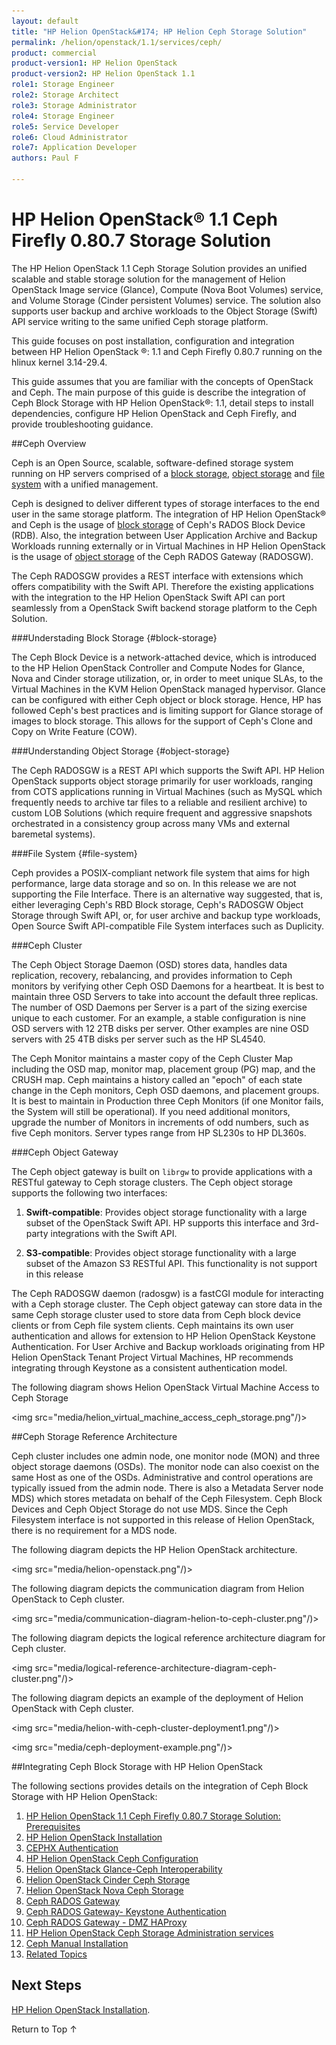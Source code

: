 ```yaml
---
layout: default
title: "HP Helion OpenStack&#174; HP Helion Ceph Storage Solution"
permalink: /helion/openstack/1.1/services/ceph/
product: commercial
product-version1: HP Helion OpenStack
product-version2: HP Helion OpenStack 1.1
role1: Storage Engineer
role2: Storage Architect 
role3: Storage Administrator 
role4: Storage Engineer
role5: Service Developer 
role6: Cloud Administrator 
role7: Application Developer 
authors: Paul F

---
```

<!--PUBLISHED-->


<script>

function PageRefresh {
onLoad="window.refresh"
}

PageRefresh();

</script>
<!--
<p style="font-size: small;"> <a href="/helion/openstack/1.1/install-beta/kvm/">&#9664; PREV</a> | <a href="/helion/openstack/1.1/install-beta-overview/">&#9650; UP</a> | <a href="/helion/openstack/1.1/install-beta/esx/">NEXT &#9654;</a> </p>
-->


# HP Helion OpenStack&#174; 1.1 Ceph Firefly 0.80.7 Storage Solution 


The HP Helion OpenStack 1.1 Ceph Storage Solution provides an unified scalable and stable storage solution for the management of Helion OpenStack Image service (Glance), Compute (Nova Boot Volumes) service, and Volume Storage (Cinder persistent Volumes) service. The solution also supports user backup and archive workloads to the Object Storage (Swift) API service writing to the same unified Ceph storage platform. 

This guide focuses on post installation, configuration and integration between HP Helion OpenStack &#174;: 1.1 and Ceph Firefly 0.80.7 running on the hlinux kernel 3.14-29.4.


This guide assumes that you are familiar with the concepts of OpenStack and Ceph. The main purpose of this guide is describe the integration of Ceph Block Storage with HP Helion OpenStack&#174;: 1.1, detail steps to install dependencies, configure HP Helion OpenStack and Ceph Firefly, and provide troubleshooting guidance.

<!---Although installation steps are outlined, these are mostly as validity checks for dependencies. Most Enterprise Customers should have HP size and assist with the installation of HP Helion OpenStack 1.1, and Inktank size and assist with the installation of Ceph Firefly 0.80.7. --->


##Ceph Overview

Ceph is an Open Source, scalable, software-defined storage system running on HP servers comprised of a  [block storage](#block-storage), [object storage](#object-storage) and [file system](#file-system) with a unified management. <!---HP is committed to contribute to OpenStack integration with  management and extensions to Ceph Open Source Storage as a Solution.--->

Ceph is designed to deliver different types of storage interfaces to the end user in the same storage platform. The integration  of HP Helion OpenStack&#174; and Ceph is the usage of [block storage](#block-storage) of Ceph's RADOS Block Device (RDB). Also, the integration between User Application Archive and Backup Workloads running externally or in Virtual Machines in HP Helion OpenStack is the usage of [object storage](#object-storage) of the Ceph RADOS Gateway (RADOSGW).

The Ceph RADOSGW provides a REST interface with extensions which offers compatibility with the Swift API. Therefore the existing applications with the integration to the HP Helion OpenStack Swift API can port seamlessly from a OpenStack Swift backend storage platform to the Ceph Solution.


###Understading Block Storage {#block-storage}

The Ceph Block Device is a network-attached device, which is introduced to the HP Helion OpenStack Controller and Compute Nodes for Glance, Nova and Cinder storage utilization, or, in order to meet unique SLAs, to the Virtual Machines in the KVM Helion OpenStack managed hypervisor. Glance can be configured with either Ceph object or block storage. Hence, HP has followed Ceph's best practices and is limiting support for Glance storage of images to block storage. This allows for the support of Ceph's Clone and Copy on Write Feature (COW).


###Understanding Object Storage {#object-storage}

The Ceph RADOSGW is a REST API which supports the Swift API. HP Helion OpenStack supports object storage primarily for user workloads, ranging from COTS applications running in Virtual Machines (such as MySQL which frequently needs to archive tar files to a reliable and resilient archive) to custom LOB Solutions (which require frequent and aggressive snapshots orchestrated in a consistency group across many VMs and external baremetal systems).


###File System {#file-system} 

Ceph provides a POSIX-compliant network file system that aims for high performance, large data storage and so on. In this release we are not supporting the File Interface. There is an alternative way suggested, that is, either leveraging Ceph's RBD Block storage, Ceph's RADOSGW Object Storage through Swift API, or, for user archive and backup type workloads, Open Source Swift API-compatible File System interfaces such as Duplicity.

###Ceph Cluster

The Ceph Object Storage Daemon (OSD) stores data, handles data replication, recovery, rebalancing, and provides information to Ceph monitors by verifying other Ceph OSD Daemons for a heartbeat. It is best to maintain three OSD Servers to take into account the default three replicas. The number of OSD Daemons per Server is a part of the sizing exercise unique to each customer. For an example, a stable configuration is nine OSD servers with 12 2TB disks per server. Other examples are nine OSD servers with 25 4TB disks per server such as the HP SL4540.

The Ceph Monitor maintains a master copy of the Ceph Cluster Map including the OSD map, monitor map, placement group (PG) map, and the CRUSH map. Ceph maintains a history called an "epoch" of each state change in the Ceph monitors, Ceph OSD daemons, and placement groups. It is best to maintain in Production three Ceph Monitors (if one Monitor fails, the System will still be operational). If you need additional monitors, upgrade the number of Monitors in increments of odd numbers, such as five Ceph monitors. Server types range from HP SL230s to HP DL360s.

<!---not required as per new cook book
The following diagram shows communication from Helion OpenStack to the Ceph Cluster.


<img src="media/communication_diagram_from_helion_ceph.png"/)>
--->

###Ceph Object Gateway

The Ceph object gateway is built on `librgw` to provide applications with a RESTful gateway to Ceph storage clusters. The Ceph object storage supports the following two interfaces:

1. **Swift-compatible**: Provides object storage functionality with a large subset of the OpenStack Swift API. HP supports this interface and 3rd-party integrations with the Swift API.

2. **S3-compatible**: Provides object storage functionality with a large subset of the Amazon S3 RESTful API. This functionality is not support in this release <!---This is not supported by HP as part of the Solution, but it has passed minimal API testing.--->

The Ceph RADOSGW daemon (radosgw) is a fastCGI module for interacting with a Ceph storage cluster. The Ceph object gateway can store data in the same Ceph storage cluster used 
to store data from Ceph block device clients or from Ceph file system clients. Ceph maintains its own user authentication and allows for extension to HP Helion OpenStack Keystone Authentication. For User Archive and Backup workloads originating from HP Helion OpenStack Tenant Project Virtual Machines, HP recommends integrating through Keystone as a consistent authentication model.

The following diagram shows Helion OpenStack Virtual Machine Access to Ceph Storage 

<img src="media/helion_virtual_machine_access_ceph_storage.png"/)>


##Ceph Storage Reference Architecture

Ceph cluster includes one admin node, one monitor node (MON) and three object storage daemons (OSDs). The monitor node can also coexist on the same Host as one of the OSDs. Administrative and control operations are typically issued from the admin node. There is also a Metadata Server node MDS) which stores metadata on behalf of the Ceph Filesystem. Ceph Block Devices and Ceph Object Storage do not use MDS. Since the Ceph Filesystem interface is not supported in this release of Helion OpenStack, there is no requirement for a MDS node.

The following diagram depicts the HP Helion OpenStack architecture.

<img src="media/helion-openstack.png"/)>


The following diagram depicts the communication diagram from Helion OpenStack to Ceph cluster.


<img src="media/communication-diagram-helion-to-ceph-cluster.png"/)>


The following diagram depicts the logical reference architecture diagram for Ceph cluster.


<img src="media/logical-reference-architecture-diagram-ceph-cluster.png"/)>


The following diagram depicts an example of the deployment of Helion OpenStack with Ceph cluster.


<img src="media/helion-with-ceph-cluster-deployment1.png"/)>



<img src="media/ceph-deployment-example.png"/)>



##Integrating Ceph Block Storage with HP Helion OpenStack

The following sections provides details on the integration of Ceph Block Storage with HP Helion OpenStack:


1. [HP Helion OpenStack 1.1 Ceph Firefly 0.80.7 Storage Solution: Prerequisites]( /helion/openstack/1.1/ceph/prerequisite/)
2. [HP  Helion OpenStack Installation](/helion/openstack/1.1/install/overview/)
4. [CEPHX Authentication]( /helion/openstack/1.1/ceph-authentications/)
5. [HP Helion OpenStack Ceph Configuration]( /helion/openstack/1.1/ceph-hp-helion-openstack-ceph-configuration/)
7. [Helion OpenStack Glance-Ceph Interoperability]( /helion/openstack/1.1/ceph-hp-helion-openstack-glance-ceph-interoperability/)
8. [Helion OpenStack Cinder Ceph Storage]( /helion/openstack/1.1/ceph-hp-helion-openstack-cinder-ceph-storage)
9. [Helion OpenStack Nova Ceph Storage]( /helion/openstack/1.1/ceph-helion-openstack-nova-ceph-storage/)
10. [Ceph RADOS Gateway]( /helion/openstack/1.1/ceph-rados-gateway/)
11. [Ceph RADOS Gateway- Keystone Authentication](/helion/openstack/1.1/ceph-rados-gateway-keystone-authentication/)
12. [Ceph RADOS Gateway - DMZ HAProxy](/helion/openstack/1.1/ceph-rados-gateway-dmz-ha-proxy/)
12. [HP Helion OpenStack Ceph Storage Administration services](/helion/openstack/1.1/ceph-helion-openstack-ceph-storage-administration-services/)
13. [Ceph Manual Installation](/helion/openstack/1.1/ceph-manual-install/)
14. [Related Topics](/helion/openstack/1.1/ceph-related-topics/)









 
## Next Steps

[HP  Helion OpenStack Installation](/helion/openstack/1.1/install/overview/).
 

<a href="#top" style="padding:14px 0px 14px 0px; text-decoration: none;"> Return to Top &#8593; </a>
